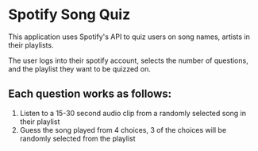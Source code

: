 # Spotify Song Quiz

This application uses Spotify's API to quiz users on song names, artists in their playlists.

The user logs into their spotify account, selects the number of questions,
and the playlist they want to be quizzed on.

## Each question works as follows:

1) Listen to a 15-30 second audio clip from a randomly selected song in their playlist
2) Guess the song played from 4 choices, 3 of the choices will be randomly selected from the playlist

